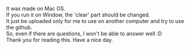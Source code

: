 It was made on Mac OS. <br/>
If you run it on Window, the 'clear' part should be changed. <br/>
It just be uploaded only for me to use on another computer and try to use the github. <br/>
So, even if there are questions, I won't be able to answer well :D <br/>
Thank you for reading this. Have a nice day. <br/>
